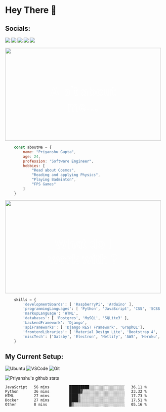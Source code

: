 # Hey There 👋

## Socials:
 [<img src="https://img.shields.io/badge/stackoverflow-%23FE7A16.svg?&style=for-the-badge&logo=stack-overflow&logoColor=white" target="_blank" rel="noopener noreferrer"/>](https://stackoverflow.com/users/10346571/priyanshu-gupta) [<img src="https://img.shields.io/badge/medium-%2312100E.svg?&style=for-the-badge&logo=medium&logoColor=white" target="_blank" rel="noopener noreferrer"/>](https://medium.com/@priyanshugupta_79653) [<img src="https://img.shields.io/badge/linkedin-%230077B5.svg?&style=for-the-badge&logo=linkedin&logoColor=white" target="_blank" rel="noopener noreferrer"/>](https://www.linkedin.com/in/-priyanshugupta/) [<img src="https://img.shields.io/badge/instagram-%23E4405F.svg?&style=for-the-badge&logo=instagram&logoColor=white" target="_blank" rel="noopener noreferrer"/>](https://www.instagram.com/priy4nshu.gupta/) [<img src="https://img.shields.io/badge/twitter-%231DA1F2.svg?&style=for-the-badge&logo=twitter&logoColor=white" target="_blank" rel="noopener noreferrer"/>](https://twitter.com/_priyanshugupta)

<div style="position:relative;text-align:center;color:transparent;">

<img src="https://media.giphy.com/media/3oEjHUtLLUAbdY1C6s/giphy.gif" width="100%" height="300px" style= "object-fit:cover;"/>

<div style="position:absolute;top:50%;left:50%;transform:translate(-50%, -50%);-webkit-text-stroke: 1px white;font-size:20px"> 

# A bit about me... 

</div>

</div>

```javascript
    const aboutMe = {
        name: "Priyanshu Gupta",
        age: 24,
        profession: "Software Engineer",
        hobbies: [
            "Read about Cosmos",
            "Reading and applying Physics",
            "Playing Badminton",
            "FPS Games"
        ]
    }
```


<div style="position:relative;text-align:center;color:transparent;">

<img src="https://media.giphy.com/media/f3iwJFOVOwuy7K6FFw/giphy.gif" width="100%" height="300px" style= "object-fit:cover;"/>

<div style="position:absolute;top:50%;left:50%;transform:translate(-50%, -50%); -webkit-text-stroke: 1px white;font-size:20px;"> 

# What do I work with ? 

</div>

</div>

```python
    skills = {
        'developmentBoards': [ 'RaspberryPi', 'Arduino' ],
        'programmingLanguages': [ 'Python', 'JavaScript', 'CSS', 'SCSS', 'Node.js' ],
        'markupLanguage': 'HTML',
        'databases': [ 'Postgres', 'MySQL', 'SQLite3' ],
        'backendFramework': 'Django',
        'apiFrameworks': [ 'Django REST Framework', 'GraphQL'],
        'frontendLibraries': [ 'Material Design Lite', 'Bootstrap 4', 'React' ],
        'miscTech': ['Gatsby', 'Electron', 'Netlify', 'AWS', 'Heroku', 'Firebase']
    }
```

## My Current Setup:

![Ubuntu](https://img.shields.io/badge/ubuntu-20.04-%23E95420.svg?&style=for-the-badge&logo=ubuntu&logoColor=white) ![VSCode](https://img.shields.io/badge/visual%20studio%20code-%23007ACC.svg?&style=for-the-badge&logo=visual-studio-code&logoColor=white) ![Git](https://img.shields.io/badge/git-%23F05032.svg?&style=for-the-badge&logo=git&logoColor=white)

![Priyanshu's github stats](https://github-readme-stats.vercel.app/api?username=Priyanshu24&count_private=true&show_icons=true&)

<!--START_SECTION:waka-->
```text
JavaScript   56 mins         █████████░░░░░░░░░░░░░░░░   36.11 % 
Python       36 mins         █████▓░░░░░░░░░░░░░░░░░░░   23.32 % 
HTML         27 mins         ████▒░░░░░░░░░░░░░░░░░░░░   17.73 % 
Docker       27 mins         ████▒░░░░░░░░░░░░░░░░░░░░   17.51 % 
Other        8 mins          █▒░░░░░░░░░░░░░░░░░░░░░░░   05.16 % 
```
<!--END_SECTION:waka-->
